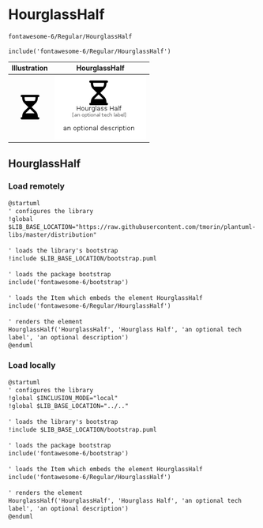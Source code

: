 # HourglassHalf


```text
fontawesome-6/Regular/HourglassHalf
```

```text
include('fontawesome-6/Regular/HourglassHalf')
```



| Illustration | HourglassHalf |
| :---: | :---: |
| ![illustration for Illustration](../../fontawesome-6/Regular/HourglassHalf.png) | ![illustration for HourglassHalf](../../fontawesome-6/Regular/HourglassHalf.Local.png) |




## HourglassHalf

### Load remotely
```plantuml
@startuml
' configures the library
!global $LIB_BASE_LOCATION="https://raw.githubusercontent.com/tmorin/plantuml-libs/master/distribution"

' loads the library's bootstrap
!include $LIB_BASE_LOCATION/bootstrap.puml

' loads the package bootstrap
include('fontawesome-6/bootstrap')

' loads the Item which embeds the element HourglassHalf
include('fontawesome-6/Regular/HourglassHalf')

' renders the element
HourglassHalf('HourglassHalf', 'Hourglass Half', 'an optional tech label', 'an optional description')
@enduml
```

### Load locally
```plantuml
@startuml
' configures the library
!global $INCLUSION_MODE="local"
!global $LIB_BASE_LOCATION="../.."

' loads the library's bootstrap
!include $LIB_BASE_LOCATION/bootstrap.puml

' loads the package bootstrap
include('fontawesome-6/bootstrap')

' loads the Item which embeds the element HourglassHalf
include('fontawesome-6/Regular/HourglassHalf')

' renders the element
HourglassHalf('HourglassHalf', 'Hourglass Half', 'an optional tech label', 'an optional description')
@enduml
```

